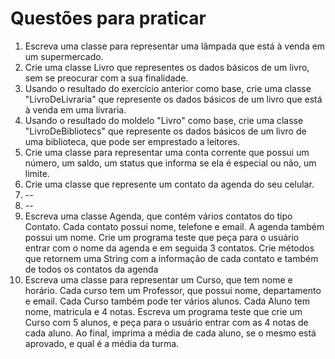 # Questões para praticar

1. Escreva uma classe para representar uma lâmpada que está à venda em um supermercado.
2. Crie uma classe Livro que representes os dados básicos de um livro, sem se preocurar com a sua finalidade.
3. Usando o resultado do exercício anterior como base, crie uma classe "LivroDeLivraria" que represente os dados básicos de um livro que está à venda em uma livraria.
4. Usando o resultado do moldelo "Livro" como base, crie uma classe "LivroDeBibliotecs" que represente os dados básicos de um livro de uma biblioteca, que pode ser emprestado a leitores.
5. Crie uma classe para representar uma conta corrente que possui um número, um saldo, um status que informa se ela é especial ou não, um limite.
6. Crie uma classe que represente um contato da agenda do seu celular.
7. --
8. --
9. Escreva uma classe Agenda, que contém vários contatos do tipo Contato. Cada contato possui nome, telefone e email. A agenda também possui um nome. Crie um programa teste que peça para o usuário entrar com o nome da agenda e em seguida 3 contatos. Crie métodos que retornem uma String com a informação de cada contato e também de todos os contatos da agenda
10. Escreva uma classe para representar um Curso, que tem nome e horário. Cada curso tem um Professor, que possui nome, departamento e email. Cada Curso também pode ter vários alunos. Cada Aluno tem nome, matricula e 4 notas. Escreva um programa teste que crie um Curso com 5 alunos, e peça para o usuário entrar com as 4 notas de cada aluno. Ao final, imprima a média de cada aluno, se o mesmo está aprovado, e qual é a média da turma.